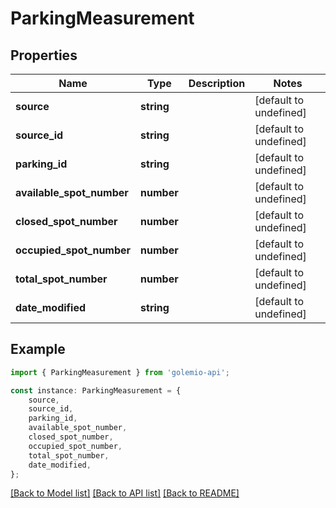 # ParkingMeasurement


## Properties

Name | Type | Description | Notes
------------ | ------------- | ------------- | -------------
**source** | **string** |  | [default to undefined]
**source_id** | **string** |  | [default to undefined]
**parking_id** | **string** |  | [default to undefined]
**available_spot_number** | **number** |  | [default to undefined]
**closed_spot_number** | **number** |  | [default to undefined]
**occupied_spot_number** | **number** |  | [default to undefined]
**total_spot_number** | **number** |  | [default to undefined]
**date_modified** | **string** |  | [default to undefined]

## Example

```typescript
import { ParkingMeasurement } from 'golemio-api';

const instance: ParkingMeasurement = {
    source,
    source_id,
    parking_id,
    available_spot_number,
    closed_spot_number,
    occupied_spot_number,
    total_spot_number,
    date_modified,
};
```

[[Back to Model list]](../README.md#documentation-for-models) [[Back to API list]](../README.md#documentation-for-api-endpoints) [[Back to README]](../README.md)
